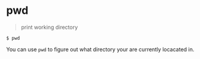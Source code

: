 # pwd
> print working directory   

`$ pwd`  

You can use `pwd` to figure out what directory your are currently locacated in.

